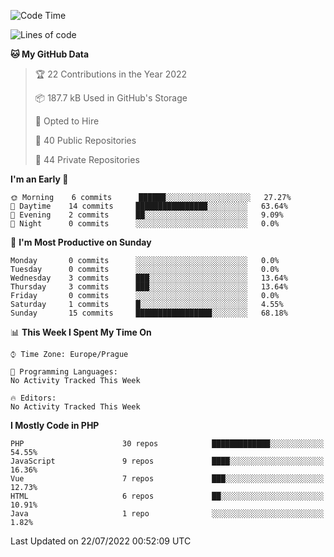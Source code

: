 <!--START_SECTION:waka-->
![Code Time](http://img.shields.io/badge/Code%20Time-0%20secs-blue)

![Lines of code](https://img.shields.io/badge/From%20Hello%20World%20I%27ve%20Written-175%20Thousand%20lines%20of%20code-blue)

**🐱 My GitHub Data** 

> 🏆 22 Contributions in the Year 2022
 > 
> 📦 187.7 kB Used in GitHub's Storage 
 > 
> 💼 Opted to Hire
 > 
> 📜 40 Public Repositories 
 > 
> 🔑 44 Private Repositories  
 > 
**I'm an Early 🐤** 

```text
🌞 Morning    6 commits      ██████░░░░░░░░░░░░░░░░░░░   27.27% 
🌆 Daytime    14 commits     ████████████████░░░░░░░░░   63.64% 
🌃 Evening    2 commits      ██░░░░░░░░░░░░░░░░░░░░░░░   9.09% 
🌙 Night      0 commits      ░░░░░░░░░░░░░░░░░░░░░░░░░   0.0%

```
📅 **I'm Most Productive on Sunday** 

```text
Monday       0 commits      ░░░░░░░░░░░░░░░░░░░░░░░░░   0.0% 
Tuesday      0 commits      ░░░░░░░░░░░░░░░░░░░░░░░░░   0.0% 
Wednesday    3 commits      ███░░░░░░░░░░░░░░░░░░░░░░   13.64% 
Thursday     3 commits      ███░░░░░░░░░░░░░░░░░░░░░░   13.64% 
Friday       0 commits      ░░░░░░░░░░░░░░░░░░░░░░░░░   0.0% 
Saturday     1 commits      █░░░░░░░░░░░░░░░░░░░░░░░░   4.55% 
Sunday       15 commits     █████████████████░░░░░░░░   68.18%

```


📊 **This Week I Spent My Time On** 

```text
⌚︎ Time Zone: Europe/Prague

💬 Programming Languages: 
No Activity Tracked This Week

🔥 Editors: 
No Activity Tracked This Week

```

**I Mostly Code in PHP** 

```text
PHP                      30 repos            █████████████░░░░░░░░░░░░   54.55% 
JavaScript               9 repos             ████░░░░░░░░░░░░░░░░░░░░░   16.36% 
Vue                      7 repos             ███░░░░░░░░░░░░░░░░░░░░░░   12.73% 
HTML                     6 repos             ██░░░░░░░░░░░░░░░░░░░░░░░   10.91% 
Java                     1 repo              ░░░░░░░░░░░░░░░░░░░░░░░░░   1.82%

```



 Last Updated on 22/07/2022 00:52:09 UTC
<!--END_SECTION:waka-->
<!--
**AlexKratky/AlexKratky** is a ✨ _special_ ✨ repository because its `README.md` (this file) appears on your GitHub profile.

Here are some ideas to get you started:

- 🔭 I’m currently working on ...
- 🌱 I’m currently learning ...
- 👯 I’m looking to collaborate on ...
- 🤔 I’m looking for help with ...
- 💬 Ask me about ...
- 📫 How to reach me: ...
- 😄 Pronouns: ...
- ⚡ Fun fact: ...
-->

